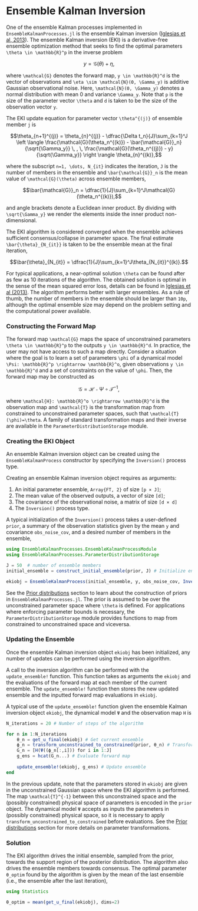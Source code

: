 # Ensemble Kalman Inversion

One of the ensemble Kalman processes implemented in `EnsembleKalmanProcesses.jl` is the ensemble Kalman inversion ([Iglesias et al, 2013](http://dx.doi.org/10.1088/0266-5611/29/4/045001)). The ensemble Kalman inversion (EKI) is a derivative-free ensemble optimization method that seeks to find the optimal parameters ``\theta \in \mathbb{R}^p`` in the inverse problem

```math
y = \mathcal{G}(\theta) + \eta,
```

where ``\mathcal{G}`` denotes the forward map, ``y \in \mathbb{R}^d`` is the vector of observations
and ``\eta \sim \mathcal{N}(0, \Gamma_y)`` is additive Gaussian observational noise. Here, 
``\mathcal{N}(0, \Gamma_y)`` denotes a normal distribution with mean 0 and variance ``\Gamma_y``.
Note that ``p`` is the size of the parameter vector ``\theta`` and ``d`` is taken to be the size of the observation vector ``y``.

The EKI update equation for parameter vector ``\theta^{(j)}`` of ensemble member ``j`` is

```math
\theta_{n+1}^{(j)} = \theta_{n}^{(j)} - \dfrac{\Delta t_n}{J}\sum_{k=1}^J \left \langle \frac{\mathcal{G}(\theta_n^{(k)}) - \bar{\mathcal{G}}_n}{\sqrt{\Gamma_y}} \, , \, \frac{\mathcal{G}(\theta_n^{(j)}) - y}{\sqrt{\Gamma_y}} \right \rangle \theta_{n}^{(k)},
```

where the subscript ``n=1, \dots, N_{it}`` indicates the iteration, ``J`` is the number of members in the ensemble and ``\bar{\mathcal{G}}_n`` is the mean value of ``\mathcal{G}(\theta)`` across ensemble members,

```math
\bar{\mathcal{G}}_n = \dfrac{1}{J}\sum_{k=1}^J\mathcal{G}(\theta_n^{(k)}),
```

and angle brackets denote a Euclidean inner product. By dividing with ``\sqrt{\Gamma_y}`` we
render the elements inside the inner product non-dimensional.

The EKI algorithm is considered converged when the ensemble achieves sufficient consensus/collapse in parameter space. The final estimate ``\bar{\theta}_{N_{it}}`` is taken to be the ensemble mean at the final iteration,

```math
\bar{\theta}_{N_{it}} = \dfrac{1}{J}\sum_{k=1}^J\theta_{N_{it}}^{(k)}.
```

For typical applications, a near-optimal solution ``\theta`` can be found after as few as 10 iterations of the algorithm. The obtained solution is optimal in the sense of the mean squared error loss, details can be found in [Iglesias et al (2013)](http://dx.doi.org/10.1088/0266-5611/29/4/045001). The algorithm performs better with larger ensembles. As a rule of thumb, the number of members in the ensemble should be larger than ``10p``, although the optimal ensemble size may depend on the problem setting and the computational power available.

### Constructing the Forward Map

The forward map ``\mathcal{G}`` maps the space of unconstrained parameters ``\theta \in \mathbb{R}^p`` to the outputs ``y \in \mathbb{R}^d``. In practice, the user may not have access to such a map directly. Consider a situation where the goal is to learn a set of parameters ``\phi`` of a dynamical model ``\Psi: \mathbb{R}^p \rightarrow \mathbb{R}^o``, given observations ``y \in \mathbb{R}^d`` and a set of constraints on the value of ``\phi``. Then, the forward map may be constructed as

```math
\mathcal{G} = \mathcal{H} \circ \Psi \circ \mathcal{T}^{-1},
```

where ``\mathcal{H}: \mathbb{R}^o \rightarrow \mathbb{R}^d`` is the observation map and ``\mathcal{T}`` is the transformation map from constrained to unconstrained parameter spaces, such that ``\mathcal{T}(\phi)=\theta``. A family of standard transformation maps and their inverse are available in the `ParameterDistributionStorage` module.

### Creating the EKI Object

An ensemble Kalman inversion object can be created using the `EnsembleKalmanProcess` constructor by specifying the `Inversion()` process type.

Creating an ensemble Kalman inversion object requires as arguments:
 1. An initial parameter ensemble, `Array{FT, 2}` of size `[p × J]`;
 2. The mean value of the observed outputs, a vector of size `[d]`;
 3. The covariance of the observational noise, a matrix of size `[d × d]`
 4. The `Inversion()` process type.

A typical initialization of the `Inversion()` process takes a user-defined `prior`, a summary of the observation statistics given by the mean `y` and covariance `obs_noise_cov`, and a desired number of members in the ensemble,
```julia
using EnsembleKalmanProcesses.EnsembleKalmanProcessModule
using EnsembleKalmanProcesses.ParameterDistributionStorage

J = 50  # number of ensemble members
initial_ensemble = construct_initial_ensemble(prior, J) # Initialize ensemble from prior

ekiobj = EnsembleKalmanProcess(initial_ensemble, y, obs_noise_cov, Inversion())
```

See the [Prior distributions](https://clima.github.io/EnsembleKalmanProcesses.jl/previews/PR21/parameter_distributions/) section to learn about the construction of priors in `EnsembleKalmanProcesses.jl`. The prior is assumed to be over the unconstrained parameter space where ``\theta`` is defined. For applications where enforcing parameter bounds is necessary, the `ParameterDistributionStorage` module provides functions to map from constrained to unconstrained space and viceversa. 

### Updating the Ensemble

Once the ensemble Kalman inversion object `ekiobj` has been initialized, any number of updates can be performed using the inversion algorithm.

A call to the inversion algorithm can be performed with the `update_ensemble!` function. This function takes as arguments the `ekiobj` and the evaluations of the forward map at each member of the current ensemble. The `update_ensemble!` function then stores the new updated ensemble and the inputted forward map evaluations in `ekiobj`. 

A typical use of the `update_ensemble!` function given the ensemble Kalman inversion object `ekiobj`, the dynamical model `Ψ` and the observation map `H` is
```julia
N_iterations = 20 # Number of steps of the algorithm

for n in 1:N_iterations
    θ_n = get_u_final(ekiobj) # Get current ensemble
    ϕ_n = transform_unconstrained_to_constrained(prior, θ_n) # Transform parameters to physical/constrained space
    G_n = [H(Ψ((ϕ_n[:,i])) for i in 1:J]
    g_ens = hcat(G_n...) # Evaluate forward map
    
    update_ensemble!(ekiobj, g_ens) # Update ensemble
end
```

In the previous update, note that the parameters stored in `ekiobj` are given in the unconstrained Gaussian space where the EKI algorithm is performed. The map ``\mathcal{T}^{-1}`` between this unconstrained space and the (possibly constrained) physical space of parameters is encoded in the `prior` object. The dynamical model `Ψ` accepts as inputs the parameters in (possibly constrained) physical space, so it is necessary to apply `transform_unconstrained_to_constrained` before evaluations. See the [Prior distributions](https://clima.github.io/EnsembleKalmanProcesses.jl/previews/PR21/parameter_distributions/) section for more details on parameter transformations.

### Solution

The EKI algorithm drives the initial ensemble, sampled from the prior, towards the support region of the posterior distribution. The algorithm also drives the ensemble members towards consensus. The optimal parameter `θ_optim` found by the algorithm is given by the mean of the last ensemble (i.e., the ensemble after the last iteration),

```julia
using Statistics

θ_optim = mean(get_u_final(ekiobj), dims=2)
```
